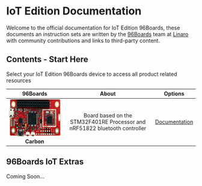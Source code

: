 # IoT Edition Documentation

Welcome to the official documentation for IoT Edition 96Boards, these documents an instruction sets are written by the [96Boards](https://www.96boards.org) team at [Linaro](http://www.linaro.org) with community contributions and links to third-party content.



## Contents - Start Here

Select your IoT Edition 96Boards device to access all product related resources

| 96Boards            | About              | Options              | 
|:-------------------:|:------------------:|:--------------------:|
| <img src="Carbon/AdditionalDocs/Images/Carbon_Front-SD.png" data-canonical-src="Carbon/AdditionalDocs/Images/Carbon_Front-SD.png" width="200" height="100" /><br> **Carbon** | Board based on the STM32F401RE Processor and <br>nRF51822 bluetooth controller | [Documentation](Carbon/README.md)<br> |

## 96Boards IoT Extras

Coming Soon...
